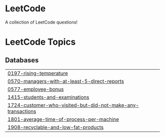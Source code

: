 # LeetCode
A collection of LeetCode questions!

<!---LeetCode Topics Start-->
# LeetCode Topics
## Databases
|  |
| ------- |
| [0197-rising-temperature](https://github.com/leighdavis-me/LeetCode/tree/master/0197-rising-temperature) |
| [0570-managers-with-at-least-5-direct-reports](https://github.com/leighdavis-me/SQL/tree/master/0570-managers-with-at-least-5-direct-reports) |
| [0577-employee-bonus](https://github.com/leighdavis-me/LeetCode/tree/master/0577-employee-bonus) |
| [1415-students-and-examinations](https://github.com/leighdavis-me/LeetCode/tree/master/1415-students-and-examinations) |
| [1724-customer-who-visited-but-did-not-make-any-transactions](https://github.com/leighdavis-me/LeetCode/tree/master/1724-customer-who-visited-but-did-not-make-any-transactions) |
| [1801-average-time-of-process-per-machine](https://github.com/leighdavis-me/LeetCode/tree/master/1801-average-time-of-process-per-machine) |
| [1908-recyclable-and-low-fat-products](https://github.com/leighdavis-me/LeetCode/tree/master/1908-recyclable-and-low-fat-products) |
<!---LeetCode Topics End-->
